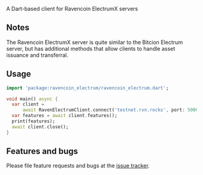 A Dart-based client for Ravencoin ElectrumX servers

## Notes

The Ravencoin ElectrumX server is quite similar to the Bitcion Electrum server, but has additional methods that allow clients to handle asset issuance and transferral.

## Usage

```dart
import 'package:ravencoin_electrum/ravencoin_electrum.dart';

void main() async {
  var client =
      await RavenElectrumClient.connect('testnet.rvn.rocks', port: 50002);
  var features = await client.features();
  print(features);
  await client.close();
}
```

## Features and bugs

Please file feature requests and bugs at the [issue tracker][tracker].

[tracker]: https://github.com/moontreeapp/ravencoin_electrum/issues
